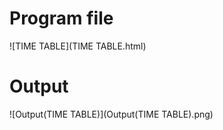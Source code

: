 # Program file
![TIME TABLE](TIME TABLE.html)

# Output
![Output(TIME TABLE)](Output(TIME TABLE).png)
